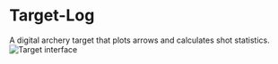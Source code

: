 # Target-Log
A digital archery target that plots arrows and calculates shot statistics.
![Target interface](https://github.com/carsonf92/Target-Log/target-log-preview.png "UI preview")
